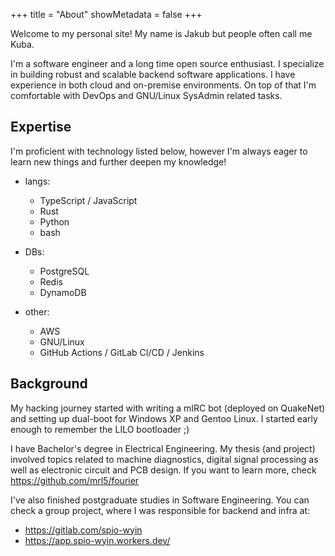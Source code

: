 +++
title =  "About"
showMetadata = false
+++

Welcome to my personal site! My name is Jakub but people often call me Kuba.

I'm a software engineer and a long time open source enthusiast. I specialize in
building robust and scalable backend software applications. I have experience
in both cloud and on-premise environments. On top of that I'm comfortable with
DevOps and GNU/Linux SysAdmin related tasks.

## Expertise

I'm proficient with technology listed below, however I'm always eager to learn
new things and further deepen my knowledge!

* langs:
  * TypeScript / JavaScript
  * Rust
  * Python
  * bash

* DBs:
  * PostgreSQL
  * Redis
  * DynamoDB

* other:
  * AWS
  * GNU/Linux
  * GitHub Actions / GitLab CI/CD / Jenkins

## Background

My hacking journey started with writing a mIRC bot (deployed on QuakeNet) and
setting up dual-boot for Windows XP and Gentoo Linux. I started early enough to
remember the LILO bootloader ;)

I have Bachelor's degree in Electrical Engineering. My thesis (and project)
involved topics related to machine diagnostics, digital signal processing as
well as electronic circuit and PCB design. If you want to learn more, check
https://github.com/mrl5/fourier

I've also finished postgraduate studies in Software Engineering. You can check
a group project, where I was responsible for backend and infra at:
* https://gitlab.com/spio-wyin
* https://app.spio-wyin.workers.dev/
